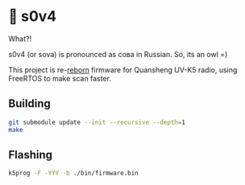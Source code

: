 # 🦉 s0v4

What?!

s0v4 (or sova) is pronounced as сова in Russian. So, its an owl =)

This project is re-[reborn](https://github.com/fagci/uvk5-fagci-reborn) firmware for Quansheng UV-K5 radio, using FreeRTOS to make scan faster.

## Building

```sh
git submodule update --init --recursive --depth=1
make
```

## Flashing

```sh
k5prog -F -YYY -b ./bin/firmware.bin
```


